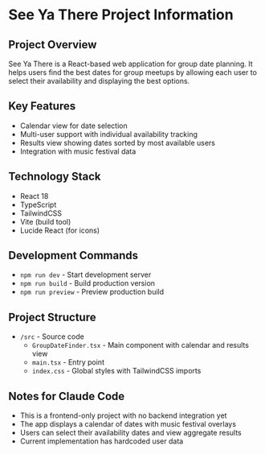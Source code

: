 # See Ya There Project Information

## Project Overview
See Ya There is a React-based web application for group date planning. It helps users find the best dates for group meetups by allowing each user to select their availability and displaying the best options.

## Key Features
- Calendar view for date selection
- Multi-user support with individual availability tracking
- Results view showing dates sorted by most available users
- Integration with music festival data

## Technology Stack
- React 18
- TypeScript
- TailwindCSS
- Vite (build tool)
- Lucide React (for icons)

## Development Commands
- `npm run dev` - Start development server
- `npm run build` - Build production version
- `npm run preview` - Preview production build

## Project Structure
- `/src` - Source code
  - `GroupDateFinder.tsx` - Main component with calendar and results view
  - `main.tsx` - Entry point
  - `index.css` - Global styles with TailwindCSS imports

## Notes for Claude Code
- This is a frontend-only project with no backend integration yet
- The app displays a calendar of dates with music festival overlays
- Users can select their availability dates and view aggregate results
- Current implementation has hardcoded user data
